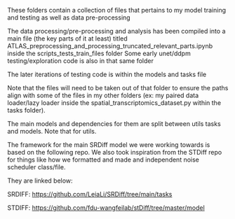 These folders contain a collection of files that pertains to my model training and testing as well as data pre-processing

The data processing/pre-processing and analysis has been compiled into a main file (the key parts of it at least) titled ATLAS_preprocessing_and_processing_truncated_relevant_parts.ipynb inside the scripts_tests_train_files folder 
Some early unet/ddpm testing/exploration code is also in that same folder

The later iterations of testing code is within the models and tasks file

Note that the files will need to be taken out of that folder to ensure the paths align with some of the files in my other folders (ex: my paired data loader/lazy loader inside the spatial_transcriptomics_dataset.py within the tasks folder). 

The main models and dependencies for them are split between utils tasks and models. Note that for utils. 

The framework for the main SRDiff model we were working towards is based on the following repo. We also took inspiration from the STDiff repo for things like how we formatted and made and independent noise scheduler class/file.

They are linked below: 

SRDIFF: https://github.com/LeiaLi/SRDiff/tree/main/tasks


STDIFF: https://github.com/fdu-wangfeilab/stDiff/tree/master/model
